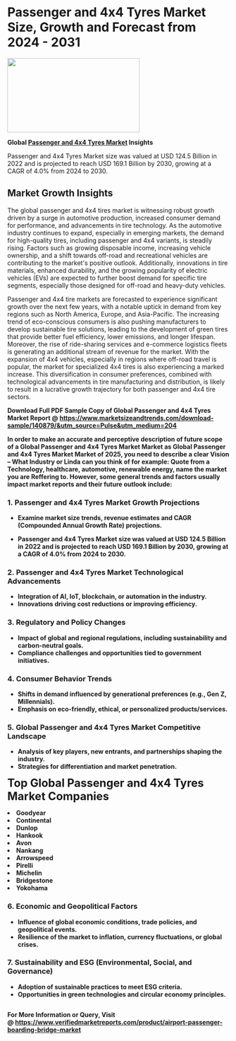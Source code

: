 <H1>Passenger and 4x4 Tyres Market Size, Growth and Forecast from 2024 - 2031</H1><img class="aligncenter size-medium wp-image-584254" src="https://thirdeyenews.in/wp-content/uploads/2024/09/Global-Market-Research-300x168.jpeg" alt="" width="300" height="168" /><p><strong>Global&nbsp;<a href="https://www.marketsizeandtrends.com/download-sample/140879/&amp;utm_source=Pulse&amp;utm_medium=204">Passenger and 4x4 Tyres Market</a> Insights</strong></p><p>Passenger and 4x4 Tyres Market size was valued at USD 124.5 Billion in 2022 and is projected to reach USD 169.1 Billion by 2030, growing at a CAGR of 4.0% from 2024 to 2030.</p><p><h2>Market Growth Insights</h2> <p>The global passenger and 4x4 tires market is witnessing robust growth driven by a surge in automotive production, increased consumer demand for performance, and advancements in tire technology. As the automotive industry continues to expand, especially in emerging markets, the demand for high-quality tires, including passenger and 4x4 variants, is steadily rising. Factors such as growing disposable income, increasing vehicle ownership, and a shift towards off-road and recreational vehicles are contributing to the market's positive outlook. Additionally, innovations in tire materials, enhanced durability, and the growing popularity of electric vehicles (EVs) are expected to further boost demand for specific tire segments, especially those designed for off-road and heavy-duty vehicles.</p> <p><strong></strong></p> <p>Passenger and 4x4 tire markets are forecasted to experience significant growth over the next few years, with a notable uptick in demand from key regions such as North America, Europe, and Asia-Pacific. The increasing trend of eco-conscious consumers is also pushing manufacturers to develop sustainable tire solutions, leading to the development of green tires that provide better fuel efficiency, lower emissions, and longer lifespan. Moreover, the rise of ride-sharing services and e-commerce logistics fleets is generating an additional stream of revenue for the market. With the expansion of 4x4 vehicles, especially in regions where off-road travel is popular, the market for specialized 4x4 tires is also experiencing a marked increase. This diversification in consumer preferences, combined with technological advancements in tire manufacturing and distribution, is likely to result in a lucrative growth trajectory for both passenger and 4x4 tire sectors.</p> <p><strong></p><p><span class=""><strong>Download Full PDF Sample Copy of Global Passenger and 4x4 Tyres Market Report</strong> @ <a href="https://www.marketsizeandtrends.com/download-sample/140879/&amp;utm_source=Pulse&amp;utm_medium=204" target="_blank">https://www.marketsizeandtrends.com/download-sample/140879/&amp;utm_source=Pulse&amp;utm_medium=204</a></span></p><p>In order to make an accurate and perceptive description of future scope of a Global&nbsp;Passenger and 4x4 Tyres Market Market as Global&nbsp;Passenger and 4x4 Tyres Market Market of 2025, you need to describe a clear Vision &ndash; What Industry or Linda can you think of for example: Quote from a Technology, healthcare, automotive, renewable energy, name the market you are Reffering to. However, some general trends and factors usually impact market reports and their future outlook include:</p><h3>1.&nbsp;<strong>Passenger and 4x4 Tyres Market Growth Projections</strong></h3><ul><li>Examine market size trends, revenue estimates and CAGR (Compounded Annual Growth Rate) projections.</li><li><p>Passenger and 4x4 Tyres Market size was valued at USD 124.5 Billion in 2022 and is projected to reach USD 169.1 Billion by 2030, growing at a CAGR of 4.0% from 2024 to 2030.</p></li></ul><h3>2.&nbsp;<strong>Passenger and 4x4 Tyres Market Technological Advancements</strong></h3><ul><li>Integration of AI, IoT, blockchain, or automation in the industry.</li><li>Innovations driving cost reductions or improving efficiency.</li></ul><h3>3.&nbsp;<strong>Regulatory and Policy Changes</strong></h3><ul><li>Impact of global and regional regulations, including sustainability and carbon-neutral goals.</li><li>Compliance challenges and opportunities tied to government initiatives.</li></ul><h3>4.&nbsp;<strong>Consumer Behavior Trends</strong></h3><ul><li>Shifts in demand influenced by generational preferences (e.g., Gen Z, Millennials).</li><li>Emphasis on eco-friendly, ethical, or personalized products/services.</li></ul><h3>5.&nbsp;<strong>Global Passenger and 4x4 Tyres Market Competitive Landscape</strong></h3><ul><li>Analysis of key players, new entrants, and partnerships shaping the industry.</li><li>Strategies for differentiation and market penetration.</li></ul><p data-pm-slice="1 1 []"><span style="color: inherit; font-family: inherit; font-size: 25px;">Top Global Passenger and 4x4 Tyres Market Companies</span></p><div class="" data-test-id=""><p><li>Goodyear</li><li> Continental</li><li> Dunlop</li><li> Hankook</li><li> Avon</li><li> Nankang</li><li> Arrowspeed</li><li> Pirelli</li><li> Michelin</li><li> Bridgestone</li><li> Yokohama</li></p></div><h3>6.&nbsp;<strong>Economic and Geopolitical Factors</strong></h3><ul><li>Influence of global economic conditions, trade policies, and geopolitical events.</li><li>Resilience of the market to inflation, currency fluctuations, or global crises.</li></ul><h3>7.&nbsp;<strong>Sustainability and ESG (Environmental, Social, and Governance)</strong></h3><ul><li>Adoption of sustainable practices to meet ESG criteria.</li><li>Opportunities in green technologies and circular economy principles.</li></ul><h2><strong style="font-size: 14px;">For More Information or Query, Visit @&nbsp;</strong><a style="background-color: #ffffff; font-size: 14px;" href="https://www.marketsizeandtrends.com/report/passenger-and-4x4-tyres-market/" target="_blank">https://www.verifiedmarketreports.com/product/airport-passenger-boarding-bridge-market</a></h2>
